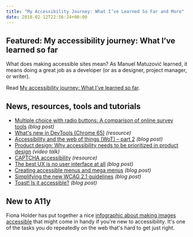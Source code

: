 ```yaml
---
title: "My Accessibility Journey: What I’ve Learned So Far and More"
date: 2018-02-12T22:56:24+00:00
---
```


## Featured: My accessibility journey: What I’ve learned so far

What does making accessible sites mean? As Manuel Matuzović learned, it means doing a great job as a developer (or as a designer, project manager, or writer).

Read [My accessibility journey: What I’ve learned so far](https://alistapart.com/article/my-accessibility-journey-what-ive-learned-so-far).

## News, resources, tools and tutorials

* [Multiple choice with radio buttons: A comparison of online survey tools](http://terrillthompson.com/blog/854) _(blog post)_
* [What's new in DevTools (Chrome 65)](https://developers.google.com/web/updates/2018/01/devtools) _(resource)_
* [Accessibility and the web of things (WoT) – part 2](https://developer.paciellogroup.com/blog/2018/02/accessibility-and-the-web-of-things-wot-part-2/) _(blog post)_
* [Product design: Why accessibility needs to be prioritized in product design](https://www.youtube.com/watch?v=tk0AIuR75Mk) _(video talk)_
* [CAPTCHA accessibility](http://a11y-guidelines.orange.com/web_EN/captcha.html) _(resource)_
* [The best UX is no user interface at all](https://css-tricks.com/best-ux-no-user-interface/) _(blog post)_
* [Creating accessible menus and mega menus](https://www.levelaccess.com/challenges-mega-menus-standard-menus-make-accessible/) _(blog post)_
* [Simplifying the new WCAG 2.1 guidelines](https://www.ibm.com/blogs/age-and-ability/2018/02/08/simplifying-new-wcag-2-1-guidelines/) _(blog post)_
* [Toast! Is it accessible?](http://www.maxability.co.in/2018/02/toast-is-it-accessible/) _(blog post)_

## New to A11y

Fiona Holder has put together a nice [infographic about making images accessible](http://myaccessible.website/Infographic/Images/making-images-accessible-alt-text#text-alternative) that might come in handy if you're new to accessibility. It's one of the tasks you do repeatedly on the web that's hard to get just right.